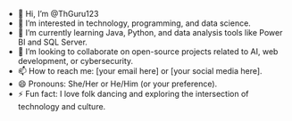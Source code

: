 - 👋 Hi, I’m @ThGuru123  
- 👀 I’m interested in technology, programming, and data science.  
- 🌱 I’m currently learning Java, Python, and data analysis tools like Power BI and SQL Server.  
- 💞️ I’m looking to collaborate on open-source projects related to AI, web development, or cybersecurity.  
- 📫 How to reach me: [your email here] or [your social media here].  
- 😄 Pronouns: She/Her or He/Him (or your preference).  
- ⚡ Fun fact: I love folk dancing and exploring the intersection of technology and culture.  

<!---
ThGuru123/ThGuru123 is a ✨ special ✨ repository because its `README.md` (this file) appears on your GitHub profile.
You can click the Preview link to take a look at your changes.
--->
